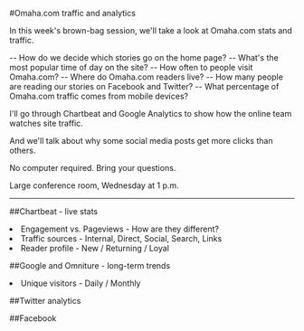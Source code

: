 #Omaha.com traffic and analytics

In this week's brown-bag session, we'll take a look at Omaha.com stats and traffic. 
 
-- How do we decide which stories go on the home page?
-- What's the most popular time of day on the site? 
-- How often to people visit Omaha.com?
-- Where do Omaha.com readers live? 
-- How many people are reading our stories on Facebook and Twitter?
-- What percentage of Omaha.com traffic comes from mobile devices?
 
I'll go through Chartbeat and Google Analytics to show how the online team watches site traffic. 
 
And we'll talk about why some social media posts get more clicks than others.
 
No computer required. Bring your questions.
 
Large conference room, Wednesday at 1 p.m.

------------------------------------------------------------------------------------------
 
##Chartbeat - live stats
<li> Engagement vs. Pageviews - How are they different?</li>
<li> Traffic sources - Internal, Direct, Social, Search, Links</li>
<li> Reader profile - New / Returning / Loyal</li>


##Google and Omniture - long-term trends
<li> Unique visitors - Daily / Monthly</li>


##Twitter analytics

##Facebook
